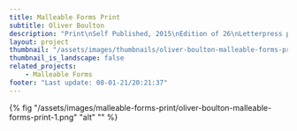```yaml
---
title: Malleable Forms Print 
subtitle: Oliver Boulton
description: "Print\nSelf Published, 2015\nEdition of 26\nLetterpress print, 594mm × 841mm"
layout: project
thumbnail: "/assets/images/thumbnails/oliver-boulton-malleable-forms-print-1.png"
thumbnail_is_landscape: false
related_projects:
    - Malleable Forms
footer: "Last update: 08-01-21/20:21:37"
---
```


{% fig "/assets/images/malleable-forms-print/oliver-boulton-malleable-forms-print-1.png" "alt" "" %}